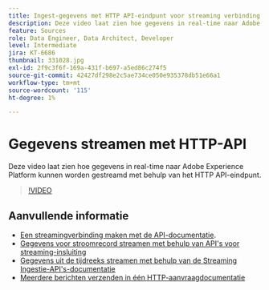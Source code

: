 ```yaml
---
title: Ingest-gegevens met HTTP API-eindpunt voor streaming verbinding
description: Deze video laat zien hoe gegevens in real-time naar Adobe Experience Platform kunnen worden gestreamd met behulp van het HTTP API-eindpunt.
feature: Sources
role: Data Engineer, Data Architect, Developer
level: Intermediate
jira: KT-6686
thumbnail: 331028.jpg
exl-id: 2f9c3f6f-169a-431f-b697-a5ed86c274f5
source-git-commit: 42427df298e2c5ae734ce050e935378db51e66a1
workflow-type: tm+mt
source-wordcount: '115'
ht-degree: 1%

---
```


# Gegevens streamen met HTTP-API

Deze video laat zien hoe gegevens in real-time naar Adobe Experience Platform kunnen worden gestreamd met behulp van het HTTP API-eindpunt.

>[!VIDEO](https://video.tv.adobe.com/v/331028?quality=12&learn=on)

## Aanvullende informatie

* [Een streamingverbinding maken met de API-documentatie](https://experienceleague.adobe.com/docs/experience-platform/sources/api-tutorials/create/streaming/http.html).
* [Gegevens voor stroomrecord streamen met behulp van API&#39;s voor streaming-insluiting](https://experienceleague.adobe.com/docs/experience-platform/ingestion/tutorials/streaming-record-data.html)
* [Gegevens uit de tijdreeks streamen met behulp van de Streaming Ingestie-API&#39;s-documentatie](https://experienceleague.adobe.com/docs/experience-platform/ingestion/tutorials/streaming-time-series-data.html)
* [Meerdere berichten verzenden in één HTTP-aanvraagdocumentatie](https://experienceleague.adobe.com/docs/experience-platform/ingestion/tutorials/streaming-multiple-messages.html)